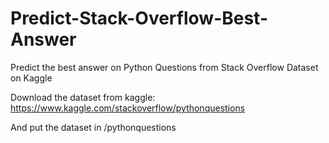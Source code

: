 # Predict-Stack-Overflow-Best-Answer
Predict the best answer on Python Questions from Stack Overflow Dataset on Kaggle

Download the dataset from kaggle: https://www.kaggle.com/stackoverflow/pythonquestions

And put the dataset in /pythonquestions
